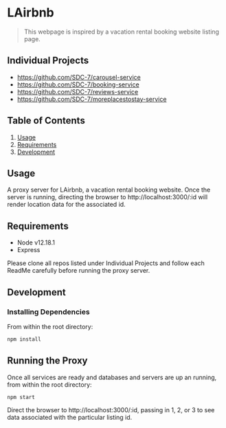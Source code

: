 # LAirbnb
> This webpage is inspired by a vacation rental booking website listing page.

## Individual Projects
  - https://github.com/SDC-7/carousel-service
  - https://github.com/SDC-7/booking-service
  - https://github.com/SDC-7/reviews-service
  - https://github.com/SDC-7/moreplacestostay-service

## Table of Contents

1. [Usage](#Usage)
1. [Requirements](#Requirements)
1. [Development](#Development)

## Usage
A proxy server for LAirbnb, a vacation rental booking website. Once the server is running, directing the browser to http://localhost:3000/:id will render location data for the associated id.

## Requirements
- Node v12.18.1
- Express

Please clone all repos listed under Individual Projects and follow each ReadMe carefully before running the proxy server.

## Development

### Installing Dependencies
From within the root directory:
```sh
npm install
```
## Running the Proxy
Once all services are ready and databases and servers are up an running, from within the root directory:

```sh
npm start
```

Direct the browser to http://localhost:3000/:id, passing in 1, 2, or 3 to see data associated with the particular listing id.